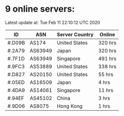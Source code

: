 # 9 online servers:

Latest update at: Tue Feb 11 22:10:12 UTC 2020

| ID | ASN | Server Country | Online |
| -- | --- | -------------- | ------ |
| #.D09B | AS174 | United States | 320 hrs |
| #.2A79 | AS63949 | Japan | 320 hrs |
| #.7F1D | AS63949 | Singapore | 491 hrs |
| #.9FC3 | AS53889 | United States | 338 hrs |
| #.D827 | AS20150 | United States | 55 hrs |
| #.05ED | AS16509 | Japan | 4 hrs |
| #.4DA9 | AS14061 | Singapore | 11 hrs |
| #.94EF | AS45102 | China | 3 hrs |
| #.9D06 | AS8075 | Hong Kong | 1 hrs |

